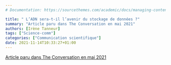```yaml
---
# Documentation: https://sourcethemes.com/academic/docs/managing-content/

title: " L’ADN sera-t-il l’avenir du stockage de données ?"
summary: "Article paru dans The Conversation en mai 2021"
authors: [Irène Tanneur]
tags: ["Science-comm"]
categories: ["Communication scientifique"]
date: 2021-11-14T10:33:27+01:00
---
```

[Article paru dans The Conversation en mai 2021](https://theconversation.com/ladn-sera-t-il-lavenir-du-stockage-de-donnees-159387)

